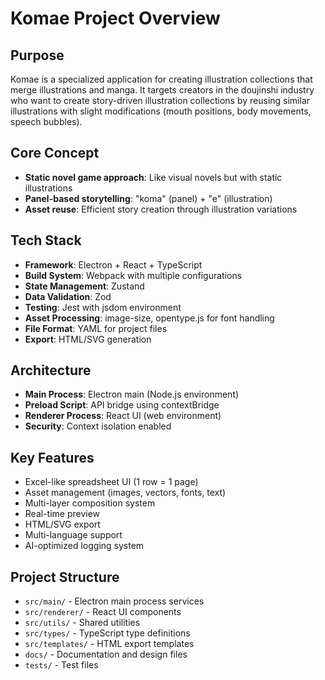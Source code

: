 # Komae Project Overview

## Purpose
Komae is a specialized application for creating illustration collections that merge illustrations and manga. It targets creators in the doujinshi industry who want to create story-driven illustration collections by reusing similar illustrations with slight modifications (mouth positions, body movements, speech bubbles).

## Core Concept
- **Static novel game approach**: Like visual novels but with static illustrations
- **Panel-based storytelling**: "koma" (panel) + "e" (illustration)
- **Asset reuse**: Efficient story creation through illustration variations

## Tech Stack
- **Framework**: Electron + React + TypeScript
- **Build System**: Webpack with multiple configurations
- **State Management**: Zustand
- **Data Validation**: Zod
- **Testing**: Jest with jsdom environment
- **Asset Processing**: image-size, opentype.js for font handling
- **File Format**: YAML for project files
- **Export**: HTML/SVG generation

## Architecture
- **Main Process**: Electron main (Node.js environment)
- **Preload Script**: API bridge using contextBridge
- **Renderer Process**: React UI (web environment)
- **Security**: Context isolation enabled

## Key Features
- Excel-like spreadsheet UI (1 row = 1 page)
- Asset management (images, vectors, fonts, text)
- Multi-layer composition system
- Real-time preview
- HTML/SVG export
- Multi-language support
- AI-optimized logging system

## Project Structure
- `src/main/` - Electron main process services
- `src/renderer/` - React UI components
- `src/utils/` - Shared utilities
- `src/types/` - TypeScript type definitions
- `src/templates/` - HTML export templates
- `docs/` - Documentation and design files
- `tests/` - Test files